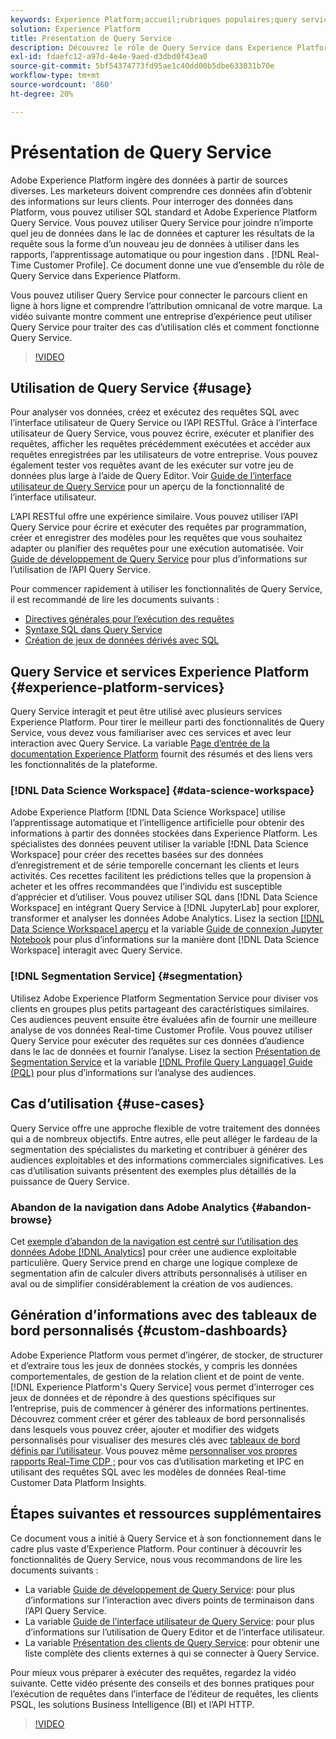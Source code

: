 ```yaml
---
keywords: Experience Platform;accueil;rubriques populaires;query service;Query service;requête
solution: Experience Platform
title: Présentation de Query Service
description: Découvrez le rôle de Query Service dans Experience Platform.
exl-id: fdaefc12-a97d-4e4e-9aed-d3dbd0f43ea0
source-git-commit: 5bf54374773fd95ae1c40dd00b5dbe633031b70e
workflow-type: tm+mt
source-wordcount: '860'
ht-degree: 20%

---
```


# Présentation de Query Service

Adobe Experience Platform ingère des données à partir de sources diverses. Les marketeurs doivent comprendre ces données afin d’obtenir des informations sur leurs clients. Pour interroger des données dans Platform, vous pouvez utiliser SQL standard et Adobe Experience Platform Query Service. Vous pouvez utiliser Query Service pour joindre n’importe quel jeu de données dans le lac de données et capturer les résultats de la requête sous la forme d’un nouveau jeu de données à utiliser dans les rapports, l’apprentissage automatique ou pour ingestion dans . [!DNL Real-Time Customer Profile]. Ce document donne une vue d’ensemble du rôle de Query Service dans Experience Platform.

Vous pouvez utiliser Query Service pour connecter le parcours client en ligne à hors ligne et comprendre l’attribution omnicanal de votre marque. La vidéo suivante montre comment une entreprise d’expérience peut utiliser Query Service pour traiter des cas d’utilisation clés et comment fonctionne Query Service.

>[!VIDEO](https://video.tv.adobe.com/v/29795?quality=12&learn=on)

## Utilisation de Query Service {#usage}

Pour analyser vos données, créez et exécutez des requêtes SQL avec l’interface utilisateur de Query Service ou l’API RESTful.
Grâce à l’interface utilisateur de Query Service, vous pouvez écrire, exécuter et planifier des requêtes, afficher les requêtes précédemment exécutées et accéder aux requêtes enregistrées par les utilisateurs de votre entreprise. Vous pouvez également tester vos requêtes avant de les exécuter sur votre jeu de données plus large à l’aide de Query Editor. Voir [Guide de l’interface utilisateur de Query Service](ui/overview.md) pour un aperçu de la fonctionnalité de l’interface utilisateur.

L’API RESTful offre une expérience similaire. Vous pouvez utiliser l’API Query Service pour écrire et exécuter des requêtes par programmation, créer et enregistrer des modèles pour les requêtes que vous souhaitez adapter ou planifier des requêtes pour une exécution automatisée. Voir [Guide de développement de Query Service](api/getting-started.md) pour plus d’informations sur l’utilisation de l’API Query Service.

Pour commencer rapidement à utiliser les fonctionnalités de Query Service, il est recommandé de lire les documents suivants :

- [Directives générales pour l’exécution des requêtes](./best-practices/writing-queries.md)
- [Syntaxe SQL dans Query Service](./sql/syntax.md)
- [Création de jeux de données dérivés avec SQL](./data-distiller/derived-datasets/create-derived-datasets-with-sql.md)

## Query Service et services Experience Platform {#experience-platform-services}

Query Service interagit et peut être utilisé avec plusieurs services Experience Platform. Pour tirer le meilleur parti des fonctionnalités de Query Service, vous devez vous familiariser avec ces services et avec leur interaction avec Query Service. La variable [Page d’entrée de la documentation Experience Platform](https://experienceleague.adobe.com/docs/experience-platform.html?lang=fr) fournit des résumés et des liens vers les fonctionnalités de la plateforme.

### [!DNL Data Science Workspace] {#data-science-workspace}

Adobe Experience Platform [!DNL Data Science Workspace] utilise l’apprentissage automatique et l’intelligence artificielle pour obtenir des informations à partir des données stockées dans Experience Platform. Les spécialistes des données peuvent utiliser la variable [!DNL Data Science Workspace] pour créer des recettes basées sur des données d’enregistrement et de série temporelle concernant les clients et leurs activités. Ces recettes facilitent les prédictions telles que la propension à acheter et les offres recommandées que l’individu est susceptible d’apprécier et d’utiliser. Vous pouvez utiliser SQL dans [!DNL Data Science Workspace] en intégrant Query Service à [!DNL JupyterLab] pour explorer, transformer et analyser les données Adobe Analytics. Lisez la section [[!DNL Data Science Workspace] aperçu](../data-science-workspace/home.md) et la variable [Guide de connexion Jupyter Notebook](./clients/jupyter-notebook.md) pour plus d’informations sur la manière dont [!DNL Data Science Workspace] interagit avec Query Service.

### [!DNL Segmentation Service] {#segmentation}

Utilisez Adobe Experience Platform Segmentation Service pour diviser vos clients en groupes plus petits partageant des caractéristiques similaires. Ces audiences peuvent ensuite être évaluées afin de fournir une meilleure analyse de vos données Real-time Customer Profile. Vous pouvez utiliser Query Service pour exécuter des requêtes sur ces données d’audience dans le lac de données et fournir l’analyse. Lisez la section [Présentation de Segmentation Service](../segmentation/home.md) et la variable [[!DNL Profile Query Language] Guide (PQL)](../segmentation/pql/overview.md) pour plus d’informations sur l’analyse des audiences.

## Cas d’utilisation {#use-cases}

Query Service offre une approche flexible de votre traitement des données qui a de nombreux objectifs. Entre autres, elle peut alléger le fardeau de la segmentation des spécialistes du marketing et contribuer à générer des audiences exploitables et des informations commerciales significatives. Les cas d’utilisation suivants présentent des exemples plus détaillés de la puissance de Query Service.

### Abandon de la navigation dans Adobe Analytics {#abandon-browse}

Cet [exemple d’abandon de la navigation est centré sur l’utilisation des données Adobe [!DNL Analytics]](./use-cases/abandoned-browse.md) pour créer une audience exploitable particulière. Query Service prend en charge une logique complexe de segmentation afin de calculer divers attributs personnalisés à utiliser en aval ou de simplifier considérablement la création de vos audiences.

## Génération d’informations avec des tableaux de bord personnalisés {#custom-dashboards}

Adobe Experience Platform vous permet dʼingérer, de stocker, de structurer et dʼextraire tous les jeux de données stockés, y compris les données comportementales, de gestion de la relation client et de point de vente. [!DNL Experience Platform's Query Service] vous permet dʼinterroger ces jeux de données et de répondre à des questions spécifiques sur lʼentreprise, puis de commencer à générer des informations pertinentes. Découvrez comment créer et gérer des tableaux de bord personnalisés dans lesquels vous pouvez créer, ajouter et modifier des widgets personnalisés pour visualiser des mesures clés avec [tableaux de bord définis par l’utilisateur](../dashboards/user-defined-dashboards.md). Vous pouvez même [personnaliser vos propres rapports Real-Time CDP ;](../dashboards/cdp-insights-data-model.md) pour vos cas d’utilisation marketing et IPC en utilisant des requêtes SQL avec les modèles de données Real-time Customer Data Platform Insights.

## Étapes suivantes et ressources supplémentaires

Ce document vous a initié à Query Service et à son fonctionnement dans le cadre plus vaste d’Experience Platform. Pour continuer à découvrir les fonctionnalités de Query Service, nous vous recommandons de lire les documents suivants :

- La variable [Guide de développement de Query Service](api/getting-started.md): pour plus d’informations sur l’interaction avec divers points de terminaison dans l’API Query Service.
- La variable [Guide de l’interface utilisateur de Query Service](ui/overview.md): pour plus d’informations sur l’utilisation de Query Editor et de l’interface utilisateur.
- La variable [Présentation des clients de Query Service](clients/overview.md): pour obtenir une liste complète des clients externes à qui se connecter à Query Service.

Pour mieux vous préparer à exécuter des requêtes, regardez la vidéo suivante. Cette vidéo présente des conseils et des bonnes pratiques pour lʼexécution de requêtes dans lʼinterface de lʼéditeur de requêtes, les clients PSQL, les solutions Business Intelligence (BI) et lʼAPI HTTP.

>[!VIDEO](https://video.tv.adobe.com/v/29811?quality=12&learn=on)
